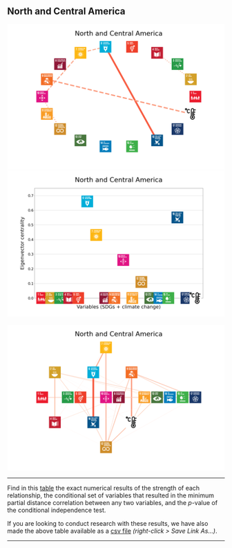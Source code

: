 ## North and Central America

<img src="../North and Central America/North and Central America_circular_network_logos.png">
<img src="../North and Central America/North and Central America_eigenvector_centrality.png">
<br>
<br>
<img src="../North and Central America/North and Central America_multipartite_network_logos_cluster.png">

---

Find in this <a href="TLPH_website_tables_8-8.pdf" target="_blank">table</a> the exact numerical results of the strength of each relationship, the conditional set of variables that resulted in the minimum partial distance correlation between any two variables, and the _p_-value of the conditional independence test.

If you are looking to conduct research with these results, we have also made the above table available as a <a href="https://raw.githubusercontent.com/felix-laumann/SDG-networks/gh-pages/Results/csv/conditions_North and Central America.csv" target="_blank" download>csv file</a> _(right-click > Save Link As...)_. 

---

